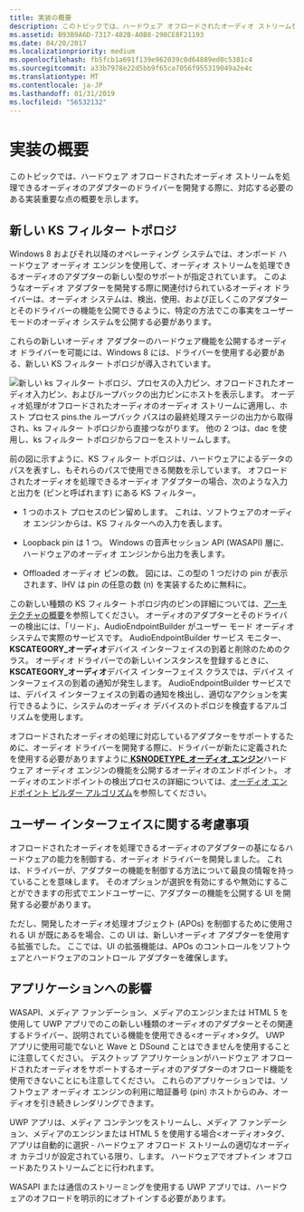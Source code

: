 ```yaml
---
title: 実装の概要
description: このトピックでは、ハードウェア オフロードされたオーディオ ストリームを処理できるオーディオのアダプターのドライバーを開発する際に、対応する必要のある実装重要な点の概要を示します。
ms.assetid: B93B9A6D-7317-482B-A0B8-298CE8F21193
ms.date: 04/20/2017
ms.localizationpriority: medium
ms.openlocfilehash: fb5fcb1a691f139e962039c0d64889ed0c5381c4
ms.sourcegitcommit: a33b7978e22d5bb9f65ca7056f955319049a2e4c
ms.translationtype: MT
ms.contentlocale: ja-JP
ms.lasthandoff: 01/31/2019
ms.locfileid: "56532132"
---
```

# <a name="implementation-overview"></a>実装の概要


このトピックでは、ハードウェア オフロードされたオーディオ ストリームを処理できるオーディオのアダプターのドライバーを開発する際に、対応する必要のある実装重要な点の概要を示します。

## <a name="span-idthenewksfiltertopologyspanspan-idthenewksfiltertopologyspanspan-idthenewksfiltertopologyspanthe-new-ks-filter-topology"></a><span id="The_New_KS_Filter_Topology"></span><span id="the_new_ks_filter_topology"></span><span id="THE_NEW_KS_FILTER_TOPOLOGY"></span>新しい KS フィルター トポロジ


Windows 8 およびそれ以降のオペレーティング システムでは、オンボード ハードウェア オーディオ エンジンを使用して、オーディオ ストリームを処理できるオーディオのアダプターの新しい型のサポートが指定されています。 このようなオーディオ アダプターを開発する際に関連付けられているオーディオ ドライバーは、オーディオ システムは、検出、使用、および正しくこのアダプターとそのドライバーの機能を公開できるように、特定の方法でこの事実をユーザー モードのオーディオ システムを公開する必要があります。

これらの新しいオーディオ アダプターのハードウェア機能を公開するオーディオ ドライバーを可能には、Windows 8 には、ドライバーを使用する必要がある、新しい KS フィルター トポロジが導入されています。

![新しい ks フィルター トポロジ、プロセスの入力ピン、オフロードされたオーディオ入力ピン、およびループバックの出力ピンにホストを表示します。 オーディオ処理がオフロードされたオーディオのオーディオ ストリームに適用し、ホスト プロセス pins.the ループバック パスはの最終処理ステージの出力から取得され、ks フィルター トポロジから直接つながります。 他の 2 つは、dac を使用し、ks フィルター トポロジからフローをストリームします。](images/audio-engine-ksftopology.png)

前の図に示すように、KS フィルター トポロジは、ハードウェアによるデータのパスを表すし、もそれらのパスで使用できる関数を示しています。 オフロードされたオーディオを処理できるオーディオ アダプターの場合、次のような入力と出力を (ピンと呼ばれます) にある KS フィルター。

-   1 つのホスト プロセスのピン留めします。 これは、ソフトウェアのオーディオ エンジンからは、KS フィルターへの入力を表します。

-   Loopback pin は 1 つ。 Windows の音声セッション API (WASAPI) 層に、ハードウェアのオーディオ エンジンから出力を表します。

-   Offloaded オーディオ ピンの数。 図には、この型の 1 つだけの pin が表示されます、IHV は pin の任意の数 (n) を実装するために無料に。

この新しい種類の KS フィルター トポロジ内のピンの詳細については、[アーキテクチャの概要](architectural-overview.md)を参照してください。
オーディオのアダプターとそのドライバーの検出には、「リード」、AudioEndpointBuilder がユーザー モード オーディオ システムで実際のサービスです。 AudioEndpointBuilder サービス モニター、 **KSCATEGORY\_オーディオ**デバイス インターフェイスの到着と削除のためのクラス。 オーディオ ドライバーでの新しいインスタンスを登録するときに、 **KSCATEGORY\_オーディオ**デバイス インターフェイス クラスでは、デバイス インターフェイスの到着の通知が発生します。 AudioEndpointBuilder サービスでは、デバイス インターフェイスの到着の通知を検出し、適切なアクションを実行できるように、システムのオーディオ デバイスのトポロジを検査するアルゴリズムを使用します。

オフロードされたオーディオの処理に対応しているアダプターをサポートするために、オーディオ ドライバーを開発する際に、ドライバーが新たに定義されたを使用する必要がありますように[ **KSNODETYPE\_オーディオ\_エンジン**](https://msdn.microsoft.com/library/windows/hardware/hh450866)ハードウェア オーディオ エンジンの機能を公開するオーディオのエンドポイント。 オーディオのエンドポイントの検出プロセスの詳細については、[オーディオ エンドポイント ビルダー アルゴリズム](audio-endpoint-builder-algorithm.md)を参照してください。

## <a name="span-iduserinterfaceconsiderationsspanspan-iduserinterfaceconsiderationsspanspan-iduserinterfaceconsiderationsspanuser-interface-considerations"></a><span id="User_Interface_Considerations"></span><span id="user_interface_considerations"></span><span id="USER_INTERFACE_CONSIDERATIONS"></span>ユーザー インターフェイスに関する考慮事項


オフロードされたオーディオを処理できるオーディオのアダプターの基になるハードウェアの能力を制御する、オーディオ ドライバーを開発しました。 これは、ドライバーが、アダプターの機能を制御する方法について最良の情報を持っていることを意味します。 そのオプションが選択を有効にするや無効にすることができますの形式でエンドユーザーに、アダプターの機能を公開する UI を開発する必要があります。

ただし、開発したオーディオ処理オブジェクト (APOs) を制御するために使用される UI が既にあるを場合、この UI は、新しいオーディオ アダプターを使用する拡張でした。 ここでは、UI の拡張機能は、APOs のコントロールをソフトウェアとハードウェアのコントロール アダプターを確保します。

## <a name="span-idapplicationimpactspanspan-idapplicationimpactspanspan-idapplicationimpactspanapplication-impact"></a><span id="Application_Impact"></span><span id="application_impact"></span><span id="APPLICATION_IMPACT"></span>アプリケーションへの影響


WASAPI、メディア ファンデーション、メディアのエンジンまたは HTML 5 を使用して UWP アプリでのこの新しい種類のオーディオのアダプターとその関連するドライバー、説明されている機能を使用できる&lt;オーディオ&gt;タグ。 UWP アプリに使用可能でないと Wave と DSound ことはできませんを使用することに注意してください。 デスクトップ アプリケーションがハードウェア オフロードされたオーディオをサポートするオーディオのアダプターのオフロード機能を使用できないことにも注意してください。 これらのアプリケーションでは、ソフトウェア オーディオ エンジンの利用に暗証番号 (pin) ホストからのみ、オーディオを引き続きレンダリングできます。

UWP アプリは、メディア コンテンツをストリームし、メディア ファンデーション、メディアのエンジンまたは HTML 5 を使用する場合&lt;オーディオ&gt;タグ、アプリは自動的に選択 - ハードウェア オフロード ストリームの適切なオーディオ カテゴリが設定されている限り、します。 ハードウェアでオプトイン オフロードあたりストリームごとに行われます。

WASAPI または通信のストリーミングを使用する UWP アプリでは、ハードウェアのオフロードを明示的にオプトインする必要があります。

 

 




